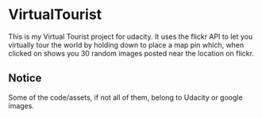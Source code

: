 # VirtualTourist
This is my Virtual Tourist project for udacity. It uses the flickr API to let you virtually tour the world by holding down to place a map pin which, when clicked on shows you 30 random images posted near the location on flickr.
## Notice
Some of the code/assets, if not all of them, belong to Udacity or google images.
